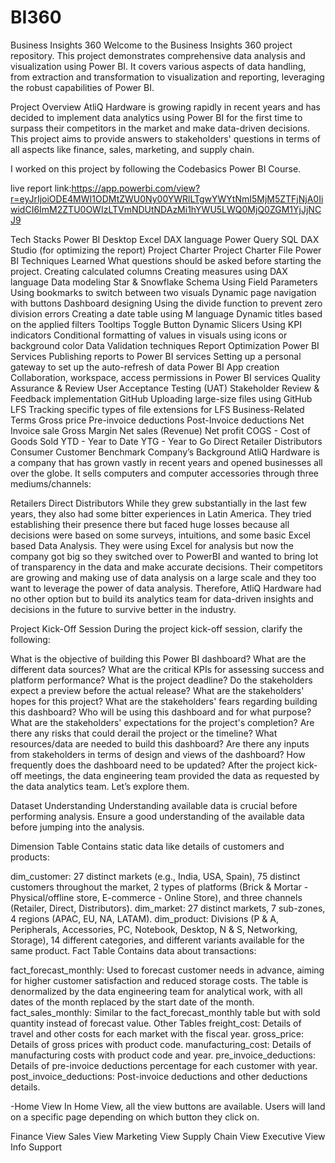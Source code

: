 # BI360
Business Insights 360
Welcome to the Business Insights 360 project repository. This project demonstrates comprehensive data analysis and visualization using Power BI. It covers various aspects of data handling, from extraction and transformation to visualization and reporting, leveraging the robust capabilities of Power BI.

Project Overview
AtliQ Hardware is growing rapidly in recent years and has decided to implement data analytics using Power BI for the first time to surpass their competitors in the market and make data-driven decisions. This project aims to provide answers to stakeholders' questions in terms of all aspects like finance, sales, marketing, and supply chain.

I worked on this project by following the Codebasics Power BI Course. 

live report link:https://app.powerbi.com/view?r=eyJrIjoiODE4MWI1ODMtZWU0Ny00YWRlLTgwYWYtNmI5MjM5ZTFjNjA0IiwidCI6ImM2ZTU0OWIzLTVmNDUtNDAzMi1hYWU5LWQ0MjQ0ZGM1YjJjNCJ9


Tech Stacks
Power BI Desktop
Excel
DAX language
Power Query
SQL
DAX Studio (for optimizing the report)
Project Charter
Project Charter File
Power BI Techniques Learned
What questions should be asked before starting the project.
Creating calculated columns
Creating measures using DAX language
Data modeling
Star & Snowflake Schema
Using Field Parameters
Using bookmarks to switch between two visuals
Dynamic page navigation with buttons
Dashboard designing
Using the divide function to prevent zero division errors
Creating a date table using M language
Dynamic titles based on the applied filters
Tooltips
Toggle Button
Dynamic Slicers
Using KPI indicators
Conditional formatting of values in visuals using icons or background color
Data Validation techniques
Report Optimization
Power BI Services
Publishing reports to Power BI services
Setting up a personal gateway to set up the auto-refresh of data
Power BI App creation
Collaboration, workspace, access permissions in Power BI services
Quality Assurance & Review
User Acceptance Testing (UAT)
Stakeholder Review & Feedback implementation
GitHub
Uploading large-size files using GitHub LFS
Tracking specific types of file extensions for LFS
Business-Related Terms
Gross price
Pre-invoice deductions
Post-Invoice deductions
Net Invoice sale
Gross Margin
Net sales (Revenue)
Net profit
COGS - Cost of Goods Sold
YTD - Year to Date
YTG - Year to Go
Direct
Retailer
Distributors
Consumer
Customer
Benchmark
Company’s Background
AtliQ Hardware is a company that has grown vastly in recent years and opened businesses all over the globe. It sells computers and computer accessories through three mediums/channels:

Retailers
Direct
Distributors
While they grew substantially in the last few years, they also had some bitter experiences in Latin America. They tried establishing their presence there but faced huge losses because all decisions were based on some surveys, intuitions, and some basic Excel based Data Analysis. They were using Excel for analysis but now the company got big so they switched over to PowerBI and wanted to bring lot of transparency in the data and make accurate decisions. Their competitors are growing and making use of data analysis on a large scale and they too want to leverage the power of data analysis. Therefore, AtliQ Hardware had no other option but to build its analytics team for data-driven insights and decisions in the future to survive better in the industry.

Project Kick-Off Session
During the project kick-off session, clarify the following:

What is the objective of building this Power BI dashboard?
What are the different data sources?
What are the critical KPIs for assessing success and platform performance?
What is the project deadline?
Do the stakeholders expect a preview before the actual release?
What are the stakeholders' hopes for this project?
What are the stakeholders' fears regarding building this dashboard?
Who will be using this dashboard and for what purpose?
What are the stakeholders' expectations for the project's completion?
Are there any risks that could derail the project or the timeline?
What resources/data are needed to build this dashboard?
Are there any inputs from stakeholders in terms of design and views of the dashboard?
How frequently does the dashboard need to be updated?
After the project kick-off meetings, the data engineering team provided the data as requested by the data analytics team. Let’s explore them.

Dataset Understanding
Understanding available data is crucial before performing analysis. Ensure a good understanding of the available data before jumping into the analysis.

Dimension Table
Contains static data like details of customers and products:

dim_customer: 27 distinct markets (e.g., India, USA, Spain), 75 distinct customers throughout the market, 2 types of platforms (Brick & Mortar - Physical/offline store, E-commerce - Online Store), and three channels (Retailer, Direct, Distributors).
dim_market: 27 distinct markets, 7 sub-zones, 4 regions (APAC, EU, NA, LATAM).
dim_product: Divisions (P & A, Peripherals, Accessories, PC, Notebook, Desktop, N & S, Networking, Storage), 14 different categories, and different variants available for the same product.
Fact Table
Contains data about transactions:

fact_forecast_monthly: Used to forecast customer needs in advance, aiming for higher customer satisfaction and reduced storage costs. The table is denormalized by the data engineering team for analytical work, with all dates of the month replaced by the start date of the month.
fact_sales_monthly: Similar to the fact_forecast_monthly table but with sold quantity instead of forecast value.
Other Tables
freight_cost: Details of travel and other costs for each market with the fiscal year.
gross_price: Details of gross prices with product code.
manufacturing_cost: Details of manufacturing costs with product code and year.
pre_invoice_deductions: Details of pre-invoice deductions percentage for each customer with year.
post_invoice_deductions: Post-invoice deductions and other deductions details.


-Home View
In Home View, all the view buttons are available. Users will land on a specific page depending on which button they click on.

Finance View
Sales View
Marketing View
Supply Chain View
Executive View
Info
Support
